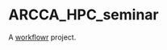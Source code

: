 # ARCCA_HPC_seminar

A [workflowr][] project.

[workflowr]: https://github.com/jdblischak/workflowr
